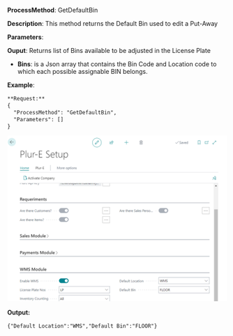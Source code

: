 **ProcessMethod**: GetDefaultBin

**Description**:
This method returns the Default Bin used to edit a Put-Away

**Parameters**: 

**Ouput**: Returns list of Bins available to be adjusted in the License Plate
-	**Bins**: is a Json array that contains the Bin Code and Location code to which each possible assignable BIN belongs.

**Example**:

```
**Request:**
{
  "ProcessMethod": "GetDefaultBin",
  "Parameters": []
}
```

![image.png](/.attachments/image-fd904dae-a032-4457-aae2-bec93f3149b9.png)

**Output:**
```
{"Default Location":"WMS","Default Bin":"FLOOR"}
```
